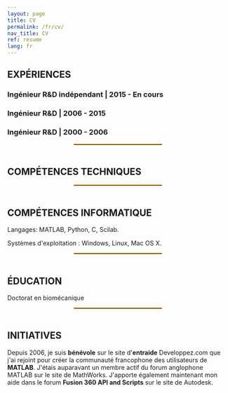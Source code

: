 ```yaml
---
layout: page
title: CV
permalink: /fr/cv/
nav_title: CV
ref: resume
lang: fr
---
```


## EXPÉRIENCES

### Ingénieur R&D indépendant | 2015 - En cours

### Ingénieur R&D | 2006 - 2015

### Ingénieur R&D | 2000 - 2006

<div style="width: 40%;margin-left: auto;margin-right: auto; padding-bottom: 5px"><hr style="border:0; border:1px solid #E8AD23;"></div>

## COMPÉTENCES TECHNIQUES

<div style="width: 40%;margin-left: auto;margin-right: auto; padding-bottom: 5px"><hr style="border:0; border:1px solid #E8AD23;"></div>

## COMPÉTENCES INFORMATIQUE

Langages: MATLAB, Python, C, Scilab.

Systèmes d'exploitation : Windows, Linux, Mac OS X.

<div style="width: 40%;margin-left: auto;margin-right: auto; padding-bottom: 5px"><hr style="border:0; border:1px solid #E8AD23;"></div>

## ÉDUCATION

Doctorat en biomécanique

<div style="width: 40%;margin-left: auto;margin-right: auto; padding-bottom: 5px"><hr style="border:0; border:1px solid #E8AD23;"></div>

## INITIATIVES

Depuis 2006, je suis **bénévole** sur le site d'**entraide** Developpez.com que j'ai rejoint pour créer la communauté francophone des utilisateurs de **MATLAB**. J'étais auparavant un membre actif du forum anglophone MATLAB sur le site de MathWorks. J'apporte également maintenant mon aide dans le forum **Fusion 360 API and Scripts** sur le site de Autodesk.




